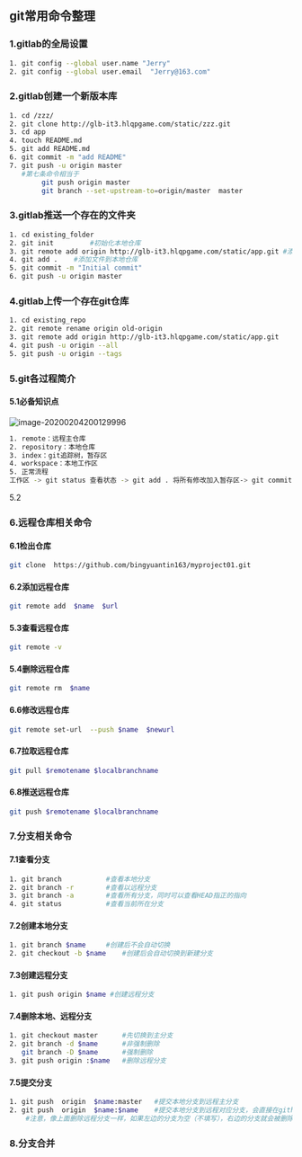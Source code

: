 ## git常用命令整理

### 1.gitlab的全局设置

```sh
1. git config --global user.name "Jerry"
2. git config --global user.email  "Jerry@163.com"
```

### 2.gitlab创建一个新版本库

```sh
1. cd /zzz/
2. git clone http://glb-it3.hlqpgame.com/static/zzz.git
3. cd app
4. touch README.md
5. git add README.md
6. git commit -m "add README"
7. git push -u origin master	
   #第七条命令相当于
    	git push origin master	
    	git branch --set-upstream-to=origin/master  master
```

### 3.gitlab推送一个存在的文件夹

```sh
1. cd existing_folder
2. git init			#初始化本地仓库
3. git remote add origin http://glb-it3.hlqpgame.com/static/app.git	#添加远程仓库到本地仓库
4. git add .	#添加文件到本地仓库
5. git commit -m "Initial commit"
6. git push -u origin master
```

### 4.gitlab上传一个存在git仓库

```sh
1. cd existing_repo
2. git remote rename origin old-origin
3. git remote add origin http://glb-it3.hlqpgame.com/static/app.git
4. git push -u origin --all
5. git push -u origin --tags
```

### 5.git各过程简介

#### 5.1必备知识点

![image-20200204200129996](C:\Users\Owner\AppData\Roaming\Typora\typora-user-images\image-20200204200129996.png)

```sh
1. remote：远程主仓库
2. repository：本地仓库
3. index：git追踪树，暂存区
4. workspace：本地工作区
5. 正常流程
工作区 -> git status 查看状态 -> git add . 将所有修改加入暂存区-> git commit -m "提交描述" 将代码提交到 本地仓库 -> git push 将本地仓库代码更新到 远程仓库
```

5.2

### 6.远程仓库相关命令

#### 6.1检出仓库

```sh
git clone  https://github.com/bingyuantin163/myproject01.git
```

#### 6.2添加远程仓库

```sh
git remote add  $name  $url
```

#### 5.3查看远程仓库

```sh
git remote -v
```

#### 5.4删除远程仓库

```sh
git remote rm  $name
```

#### 6.6修改远程仓库

```sh
git remote set-url  --push $name  $newurl
```

#### 6.7拉取远程仓库

```sh
git pull $remotename $localbranchname
```

#### 6.8推送远程仓库

```sh
git push $remotename $localbranchname
```

### 7.分支相关命令

#### 7.1查看分支

```sh
1. git branch 			#查看本地分支
2. git branch -r		#查看以远程分支
3. git branch -a		#查看所有分支，同时可以查看HEAD指正的指向
4. git status			#查看当前所在分支
```

#### 7.2创建本地分支

```sh
1. git branch $name		#创建后不会自动切换
2. git checkout -b $name    #创建后会自动切换到新建分支
```

#### 7.3创建远程分支

```sh
1. git push origin $name #创建远程分支
```

#### 7.4删除本地、远程分支

```sh
1. git checkout master		#先切换到主分支
2. git branch -d $name		#非强制删除
   git branch -D $name		#强制删除
3. git push origin :$name	#删除远程分支
```

#### 7.5提交分支

```sh
1. git push  origin  $name:master	#提交本地分支到远程主分支
2. git push  origin  $name:$name	#提交本地分支到远程对应分支，会直接在github上创建一个test分支
	#注意，像上面删除远程分支一样，如果左边的分支为空（不填写），右边的分支就会被删除		
```

### 8.分支合并

































